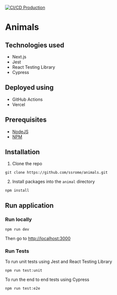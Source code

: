 [![CI/CD Production](https://github.com/ssrome/animals/actions/workflows/production.yml/badge.svg)](https://github.com/ssrome/animals/actions/workflows/production.yml)

# Animals

## Technologies used

- Next.js
- Jest
- React Testing Library
- Cypress

## Deployed using

- GitHub Actions
- Vercel

## Prerequisites

- [NodeJS](https://nodejs.org/en/)
- [NPM](https://docs.npmjs.com/downloading-and-installing-node-js-and-npm)

## Installation

1. Clone the repo

```
git clone https://github.com/ssrome/animals.git
```

2. Install packages into the `animal` directory

```
npm install
```

## Run application

### Run locally

```
npm run dev
```

Then go to [http://localhost:3000](http://localhost:3000)

### Run Tests

To run unit tests using Jest and React Testing Library

```
npm run test:unit
```

To run the end to end tests using Cypress

```
npm run test:e2e
```
